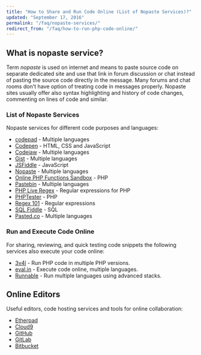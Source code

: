 ```yaml
---
title: "How to Share and Run Code Online (List of Nopaste Services)?"
updated: "September 17, 2016"
permalink: "/faq/nopaste-services/"
redirect_from: "/faq/how-to-run-php-code-online/"
---
```


## What is nopaste service?

Term *nopaste* is used on internet and means to paste source code on separate
dedicated site and use that link in forum discussion or chat instead of pasting
the source code directly in the message. Many forums and chat rooms don't have
option of treating code in messages properly. Nopaste sites usually offer also
syntax highlighting and history of code changes, commenting on lines of code and
similar.

### List of Nopaste Services

Nopaste services for different code purposes and languages:

* [codepad](http://codepad.org/) - Multiple languages
* [Codepen](http://codepen.io/) - HTML, CSS and JavaScript
* [Codejaw](http://codejaw.com/) - Multiple languages
* [Gist](https://gist.github.com) - Multiple languages
* [JSFiddle](https://jsfiddle.net/) - JavaScript
* [Nopaste](https://nopaste.me/) - Multiple languages
* [Online PHP Functions Sandbox](http://sandbox.onlinephpfunctions.com) - PHP
* [Pastebin](http://pastebin.com/) - Multiple languages
* [PHP Live Regex](http://www.phpliveregex.com/) - Regular expressions for PHP
* [PHPTester](http://phptester.net) - PHP
* [Regex 101](https://regex101.com/) - Regular expressions
* [SQL Fiddle](http://sqlfiddle.com/) - SQL
* [Pasted.co](http://pasted.co/) - Multiple languages


### Run and Execute Code Online

For sharing, reviewing, and quick testing code snippets the following services
also execute your code online:

* [3v4l](https://3v4l.org/) - Run PHP code in multiple PHP versions.
* [eval.in](https://eval.in/) - Execute code online, multiple languages.
* [Runnable](https://code.runnable.com/) - Run multiple languages using advanced
  stacks.

## Online Editors

Useful editors, code hosting services and tools for online collaboration:

* [Etherpad](http://etherpad.org/)
* [Cloud9](https://c9.io/)
* [GitHub](https://github.com)
* [GitLab](https://gitlab.com)
* [Bitbucket](https://bitbucket.org)
